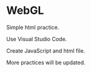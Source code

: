 # WebGL
Simple html practice.

Use Visual Studio Code.

Create JavaScript and html file.


More practices will be updated.
